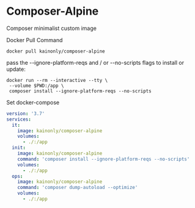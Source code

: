 # Composer-Alpine

Composer minimalist custom image

Docker Pull Command

```shell
docker pull kainonly/composer-alpine
```

pass the --ignore-platform-reqs and / or --no-scripts flags to install or update:

```shell
docker run --rm --interactive --tty \
 --volume $PWD:/app \
 composer install --ignore-platform-reqs --no-scripts
```

Set docker-compose

```yaml
version: '3.7'
services:
  it:
    image: kainonly/composer-alpine
    volumes:
      - ./:/app
  init:
    image: kainonly/composer-alpine
    command: 'composer install --ignore-platform-reqs --no-scripts'
    volumes:
      - ./:/app
  ops:
    image: kainonly/composer-alpine
    command: 'composer dump-autoload --optimize'
    volumes:
      - ./:/app
```
